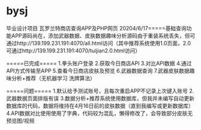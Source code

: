 # bysj
毕业设计项目 瓦罗兰特商店查询APP及PHP网页
20204/6/17=====基础查询功能APP源码尚在，添加武器数据、皮肤数据趣味分析源码由于重装系统丢失，但可通过http://139.199.231.191:4070/all.html访问（其中推荐系统使用1.0页面，2.0可通过http://139.199.231.191:4070/tuijian2.0.html访问）


=====已完成=====
1.拳头账户登录
2.获取今日商店API
3.对比API数据
4.通过API方式传输至APP
5.查看今日商店皮肤及预览
6.武器数据查询
7.武器皮肤数据趣味分析+推荐（无机器学习 洗牌算法）

=====问题=====
1.默认给予测试账号，且每次重启APP不记录上次键入账号
2.武器数据页面排版有误
3.数据分析+推荐系统使用数据库，但我并未编写自动更新数据库的代码，数据将维持在4月16日前的皮肤数据（直到我编写或更新数据库）
4.API数据对比使用使用了字典，代码较为混乱，懒得修改了，会导致部分皮肤无预览图/视频
